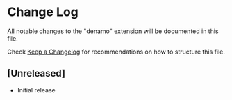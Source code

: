 # Change Log

All notable changes to the "denamo" extension will be documented in this file.

Check [Keep a Changelog](http://keepachangelog.com/) for recommendations on how to structure this file.

## [Unreleased]

- Initial release
